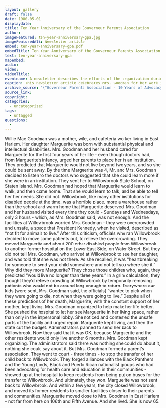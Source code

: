 ```yaml
---
layout: gallery
draft: false
date: 1980-05-01
displaydate: 
title: Ten Year Anniversary of the Gouverneur Parents Association
author: 
imageFeatured: ten-year-anniversary-gpa.jpg
imageFeaturedAlt: Newsletter article
embed: ten-year-anniversary-gpa.pdf
embedTitle: Ten Year Anniversary of the Gouverneur Parents Association
text: ten-year-anniversary-gpa
mapembed: 
audio:
video: 
videoTitle: 
eventname: A newsletter describes the efforts of the organization during the previous decade.
caption: This newsletter article celebrates Mrs. Goodman for her work in founding the Gouverneur Parents Association and the work she has done in the decade since. 
archive_source: "\"Governeur Parents Association - 10 Years of Advocacy.\" in Around the Region: The Newsletter of the New York City County Services Group, Vol. 2, No. 2,  May 1980, Collection of Jose Rivera, courtesy of Jorge Matos." 
source_link: 
copyright: 
categories:
  - uncategorized
tags:
  - untagged
questions:
  - 
---
```

Willie Mae Goodman was a mother, wife, and cafeteria worker living in East Harlem. Her daughter Marguerite was born with substantial physical and intellectual disabilities. Mrs. Goodman and her husband cared for Marguerite for the first four years of her life - even though doctors had, from Marguerite’s infancy, urged her parents to place her in an institution. They predicted that Marguerite would not live beyond two years, and so she could be sent away.
By the time Marguerite was 4, Mr. and Mrs. Goodman decided to listen to the doctors who suggested that she could learn more if she were in an institution. They sent her to Willowbrook State School, on Staten Island. Mrs. Goodman had hoped that Marguerite would learn to walk, and then come home. That she would learn to talk, and be able to tell her her needs. She did not. Willowbrook, like many other  institutions for disabled people at the time, was a horrible place, more a warehouse rather than the school and warm home that Marguerite deserved.
Mrs. Goodman and her husband visited every time they could - Sundays and Wednesdays, only 3 hours - which, as Mrs. Goodman said, was not enough. And the facilities at Willowbrook worried Mrs. Goodman - they were overcrowded and unsafe, a space that President Kennedy, when he visited, described as “not fit for animals to live.”
After this criticism, officials who ran Willowbrook decided to move some patients out, to relieve the overcrowding. They moved Marguerite and about 200 other disabled people from Willowbrook to another former hospital on the Lower East Side, on Water Street. But they did not tell Mrs. Goodman, who arrived at Willowbrook to see her daughter, and was told that she was not there. As she recalled, it was  “heartbreaking for someone to send your child somewhere and not tell you where she it.”
Why did they move Marguerite? They chose those children who, again, they predicted “would live no longer than three years.” In a grim calculation, they thought they’d relieve crowding at Willowbrook by temporarily removing patients who would not be around long enough to return. Everywhere our kids [were sent, Mrs. Goodman said, the officials] “wanted to pick when they were going to die, not when they were going to live.”
Despite all of these predictions of her death, Marguerite, with the constant support of her mother, kept living. Mrs. Goodman organized to help make her life better. She pushed the hospital to let her see Marguerite in her living space, rather than only in the impersonal lobby. She noticed and contested the unsafe parts of the facility and urged repair. Marguerite kept living, and then the state cut the budget. Administrators planned to send her back to Willowbrook. Now they said that it was OK, because Marguerite and the other residents would only live another 6 months.
Mrs. Goodman kept organizing. The administrators said there was nothing she could do about it, nothing she could say about it. But Mrs. Goodman formed a parent’s association. They went to court - three times - to stop the transfer of her child back to Willowbrook. They forged alliances with the Black Panthers and the Young Lords, Black and Puerto Rican nationalist groups who had been advocating for health care and education in their communities - showed up at the hospital to keep residents from being put on buses for the transfer to Willowbrook.
And ultimately, they won. Marguerite was not sent back to Willowbrook. And within a few years, the city closed Willowbrook, and moved its former residents to smaller facilities closer to their parents and communities. Marguerite moved close to Mrs. Goodman in East Harlem - not far from here on 106th and Fifth Avenue. And she lived. She is now 65.
